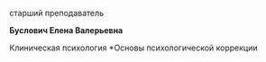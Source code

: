 старший преподаватель



**Буслович Елена Валерьевна**

Клиническая психология
	*Основы психологической коррекции